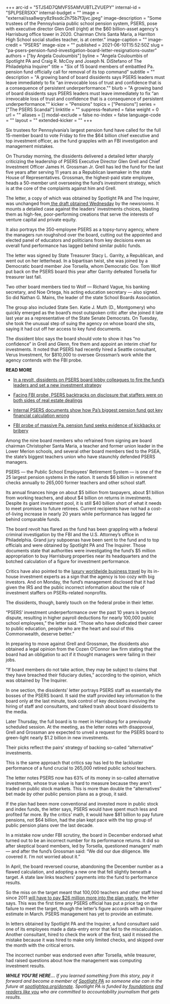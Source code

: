 +++
arc-id = "5TJS4D7QMVFS5AMVUBTLZVUEPY"
internal-id = "SPLPSERSXX"
internal-budget = ""
image = "external/ssa8wqry8z9ssdc2h75b7f3jvc.jpeg"
image-description = "Some trustees of the Pennsylvania public school pension system, PSERS, pose with executive director Glen Grell (right) at the $60 billion-asset agency's Harrisburg office tower in 2020. Chairman Chris Santa Maria, a Harriton High School social studies teacher, is at center."
image-caption = ""
image-credit = "PSERS"
image-size = ""
published = 2021-06-10T15:52:50Z
slug = "pa-psers-pension-fund-investigation-board-letter-resignations-ouster"
authors = ["by Angela Couloumbis"]
byline = "Angela Couloumbis of Spotlight PA and Craig R. McCoy and Joseph N. DiStefano of The Philadelphia Inquirer"
title = "Six of 15 board members of embattled Pa. pension fund officially call for removal of its top command"
subtitle = ""
description = "A growing band of board dissidents says PSERS leaders must leave immediately to fix “an irrevocable loss of trust and confidence that is a consequence of persistent underperformance.\""
blurb = "A growing band of board dissidents says PSERS leaders must leave immediately to fix “an irrevocable loss of trust and confidence that is a consequence of persistent underperformance.\""
kicker = "Pensions"
topics = ["Pensions"]
series = ["The PSERS Scandal"]
linktitle = ""
suppress-featured = false
weight = 0
url = ""
aliases = []
modal-exclude = false
no-index = false
language-code = ""
layout = ""
extended-kicker = ""
+++

Six trustees for Pennsylvania’s largest pension fund have called for the full 15-member board to vote Friday to fire the $64 billion chief executive and top investment officer, as the fund grapples with an FBI investigation and management mistakes.

On Thursday morning, the dissidents delivered a detailed letter sharply criticizing the leadership of PSERS Executive Director Glen Grell and Chief Investment Officer James H. Grossman Jr. Grell has led the fund for the last five years after serving 11 years as a Republican lawmaker in the state House of Representatives. Grossman, the highest-paid state employee, heads a 50-member unit overseeing the fund’s investment strategy, which is at the core of the complaints against him and Grell.

The letter, a copy of which was obtained by Spotlight PA and The Inquirer, was unchanged from<a href="https://www.spotlightpa.org/news/2021/06/pa-psers-fund-treasuer-fire-leadership/"> the draft obtained Wednesday</a> by the newsrooms. It mounts a detailed case against the leaders’ investments choices, blasting them as high-fee, poor-performing creations that serve the interests of venture capital and private equity.

It also portrays the 350-employee PSERS as a topsy-turvy agency, where the managers run roughshod over the board, cutting out the appointed and elected panel of educators and politicians from key decisions even as overall fund performance has lagged behind similar public funds.

The letter was signed by State Treasurer Stacy L. Garrity, a Republican, and went out on her letterhead. In a bipartisan twist, she was joined by a Democratic board member Joe Torsella, whom Democratic Gov. Tom Wolf put back on the PSERS board this year after Garrity defeated Torsella for treasurer last fall.

<script src="https://www.spotlightpa.org/embed.js" async></script><div data-spl-embed-version="1" data-spl-src="https://www.spotlightpa.org/embeds/newsletter/"></div>

Two other board members tied to Wolf — Richard Vague, his banking secretary, and Noe Ortega, his acting education secretary — also signed. So did Nathan G. Mains, the leader of the state School Boards Association.

The group also included State Sen. Katie J. Muth (D., Montgomery) who quickly emerged as the board’s most outspoken critic after she joined it late last year as a representative of the State Senate Democrats. On Tuesday, she took the unusual step of suing the agency on whose board she sits, saying it had cut off her access to key fund documents.

The dissident bloc says the board should vote to show it has “no confidence” in Grell and Glenn, fire them and appoint an interim chief for investments. It noted that PSERS had recently hired a Seattle consultant, Verus Investment, for $810,000 to oversee Grossman’s work while the agency contends with the FBI probe.

<b>READ MORE</b>

- <a href="https://www.spotlightpa.org/news/2021/06/pa-psers-fund-treasuer-fire-leadership/">In a revolt, dissidents on PSERS board lobby colleagues to fire the fund’s leaders and set a new investment strategy</a>

- <a href="https://www.spotlightpa.org/news/2021/06/pa-psers-fbi-investigation-irs-disclosures-real-estate-amended/">Facing FBI probe, PSERS backtracks on disclosure that staffers were on both sides of real estate dealings</a>

- <a href="https://www.spotlightpa.org/news/2021/05/pa-teacher-pension-fund-inflated-returns-how/">Internal PSERS documents show how Pa’s biggest pension fund got key financial calculation wrong</a>

- <a href="https://www.spotlightpa.org/news/2021/05/pa-fbi-pension-psers-investigation-subpoenas-properties-real-estate-harrisburg/">FBI probe of massive Pa. pension fund seeks evidence of kickbacks or bribery</a>

Among the nine board members who refrained from signing are board chairman Christopher Santa Maria, a teacher and former union leader in the Lower Merion schools, and several other board members tied to the PSEA, the state’s biggest teachers union who have staunchly defended PSERS managers.

PSERS — the Public School Employees’ Retirement System — is one of the 25 largest pension systems in the nation. It sends $6 billion in retirement checks annually to 265,000 former teachers and other school staff.

Its annual finances hinge on about $5 billion from taxpayers, about $1 billion from working teachers, and about $4 billion on returns in investments. Despite its giant investment pool, it is still $40 billion short of what it needs to meet promises to future retirees. Current recipients have not had a cost-of-living increase in nearly 20 years while performance has lagged far behind comparable funds.

The board revolt has flared as the fund has been grappling with a federal criminal investigation by the FBI and the U.S. Attorney’s office in Philadelphia. Grand jury subpoenas have been sent to the fund and to top officials and were obtained by Spotlight PA and The Inquirer. Those documents state that authorities were investigating the fund’s $5 million appropriation to buy Harrisburg properties near its headquarters and the botched calculation of a figure for investment performance.

Critics have also pointed to the <a href="https://www.inquirer.com/business/psers-pension-teachers-travel-expenses-sers-public-school-trips-cost-20210403.html">luxury worldwide business travel</a> by its in-house investment experts as a sign that the agency is too cozy with big investors. And on Monday, the fund’s management disclosed that it had given the IRS and the public incorrect information about the role of investment staffers on PSERs-related nonprofits.

The dissidents, though, barely touch on the federal probe in their letter.

“PSERS’ investment underperformance over the past 10 years is beyond dispute, resulting in higher payroll deductions for nearly 100,000 public school employees,” the letter said. “Those who have dedicated their career to public education, people who are the heart and soul of this Commonwealth, deserve better.”

<script src="https://www.spotlightpa.org/embed.js" async></script><div data-spl-embed-version="1" data-spl-src="https://www.spotlightpa.org/embeds/donate/"></div>

In preparing to move against Grell and Grossman, the dissidents also obtained a legal opinion from the Cozen O’Connor law firm stating that the board had an obligation to act if it thought managers were failing in their jobs.

“If board members do not take action, they may be subject to claims that they have breached their fiduciary duties,” according to the opinion, which was obtained by The Inquirer.

In one section, the dissidents’ letter portrays PSERS staff as essentially the bosses of the PSERS board. It said the staff provided key information to the board only at the last minute, took control of key decisions involving the hiring of staff and consultants, and talked trash about board dissidents to the media.

Later Thursday, the full board is to meet in Harrisburg for a previously scheduled session. At the meeting, as the letter notes with disapproval, Grell and Grossman are expected to unveil a request for the PSERS board to green-light nearly $1.2 billion in new investments.

Their picks reflect the pairs’ strategy of backing so-called “alternative” investments.

This is the same approach that critics say has led to the lackluster performance of a fund crucial to 265,000 retired public school teachers.

The letter notes PSERS now has 63% of its money in so-called alternative investments, whose true value is hard to measure because they aren’t traded on public stock markets. This is more than double the “alternatives” bet made by other public pension plans as a group, it said.

If the plan had been more conventional and invested more in public stock and index funds, the letter says, PSERS would have spent much less and profited far more. By the critics’ math, it would have $81 billion to pay future pensions, not $64 billion, had the plan kept pace with the top group of public pension plans over the last decade.

In a mistake now under FBI scrutiny, the board in December endorsed what turned out to be an incorrect number for its performance returns. It did so after skeptical board members, led by Torsella, questioned managers’ math — and after the fund’s Grossman said: “We did our due diligence. We covered it. I’m not worried about it.”

In April, the board reversed course, abandoning the December number as a flawed calculation, and adopting a new one that fell slightly beneath a target. A state law links teachers’ payments into the fund to performance results.

So the miss on the target meant that 100,000 teachers and other staff hired since 2011 <a href="https://www.inquirer.com/business/psers-pa-pension-school-employees-taxpayers-20210313.html">will have to pay $26 million more into the plan yearly</a>, the letter says. This was the first time any PSERS official has put a price tag on the failure to meet the target, though the letter’s figure accords with an Inquirer estimate in March. PSERS management has yet to provide an estimate.

In letters obtained by Spotlight PA and the Inquirer, a fund consultant said one of its employees made a data-entry error that led to the miscalculation. Another consultant, hired to check the work of the first, said it missed the mistake because it was hired to make only limited checks, and skipped over the month with the critical errors.

The incorrect number was endorsed even after Torsella, while treasurer, had raised questions about how the management was computing investment results.

<i><b>WHILE YOU’RE HERE...</b></i><i> If you learned something from this story, pay it forward and become a member of </i><a href="https://www.spotlightpa.org/"><i>Spotlight PA</i></a><i> so someone else can in the future at </i><a href="http://spotlightpa.org/donate"><i>spotlightpa.org/donate</i></a><i>. Spotlight PA is funded by</i><a href="https://www.spotlightpa.org/support"><i> foundations</i></a><i> </i><a href="https://www.spotlightpa.org/support"><i>and readers like you</i></a><i> who are committed to accountability journalism that gets results.</i>
